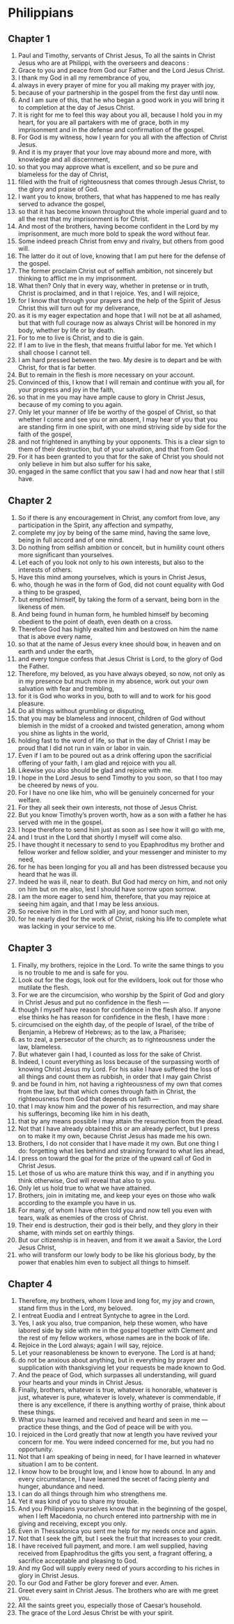 # Philippians

## Chapter 1

1. Paul and Timothy, servants of Christ Jesus, To all the saints in Christ Jesus who are at Philippi, with the overseers and deacons :
2. Grace to you and peace from God our Father and the Lord Jesus Christ.
3. I thank my God in all my remembrance of you,
4. always in every prayer of mine for you all making my prayer with joy,
5. because of your partnership in the gospel from the first day until now.
6. And I am sure of this, that he who began a good work in you will bring it to completion at the day of Jesus Christ.
7. It is right for me to feel this way about you all, because I hold you in my heart, for you are all partakers with me of grace, both in my imprisonment and in the defense and confirmation of the gospel.
8. For God is my witness, how I yearn for you all with the affection of Christ Jesus.
9. And it is my prayer that your love may abound more and more, with knowledge and all discernment,
10. so that you may approve what is excellent, and so be pure and blameless for the day of Christ,
11. filled with the fruit of righteousness that comes through Jesus Christ, to the glory and praise of God.
12. I want you to know, brothers, that what has happened to me has really served to advance the gospel,
13. so that it has become known throughout the whole imperial guard and to all the rest that my imprisonment is for Christ.
14. And most of the brothers, having become confident in the Lord by my imprisonment, are much more bold to speak the word without fear.
15. Some indeed preach Christ from envy and rivalry, but others from good will.
16. The latter do it out of love, knowing that I am put here for the defense of the gospel.
17. The former proclaim Christ out of selfish ambition, not sincerely but thinking to afflict me in my imprisonment.
18. What then? Only that in every way, whether in pretense or in truth, Christ is proclaimed, and in that I rejoice. Yes, and I will rejoice,
19. for I know that through your prayers and the help of the Spirit of Jesus Christ this will turn out for my deliverance,
20. as it is my eager expectation and hope that I will not be at all ashamed, but that with full courage now as always Christ will be honored in my body, whether by life or by death.
21. For to me to live is Christ, and to die is gain.
22. If I am to live in the flesh, that means fruitful labor for me. Yet which I shall choose I cannot tell.
23. I am hard pressed between the two. My desire is to depart and be with Christ, for that is far better.
24. But to remain in the flesh is more necessary on your account.
25. Convinced of this, I know that I will remain and continue with you all, for your progress and joy in the faith,
26. so that in me you may have ample cause to glory in Christ Jesus, because of my coming to you again.
27. Only let your manner of life be worthy of the gospel of Christ, so that whether I come and see you or am absent, I may hear of you that you are standing firm in one spirit, with one mind striving side by side for the faith of the gospel,
28. and not frightened in anything by your opponents. This is a clear sign to them of their destruction, but of your salvation, and that from God.
29. For it has been granted to you that for the sake of Christ you should not only believe in him but also suffer for his sake,
30. engaged in the same conflict that you saw I had and now hear that I still have.

## Chapter 2

1. So if there is any encouragement in Christ, any comfort from love, any participation in the Spirit, any affection and sympathy,
2. complete my joy by being of the same mind, having the same love, being in full accord and of one mind.
3. Do nothing from selfish ambition or conceit, but in humility count others more significant than yourselves.
4. Let each of you look not only to his own interests, but also to the interests of others.
5. Have this mind among yourselves, which is yours in Christ Jesus,
6. who, though he was in the form of God, did not count equality with God a thing to be grasped,
7. but emptied himself, by taking the form of a servant, being born in the likeness of men.
8. And being found in human form, he humbled himself by becoming obedient to the point of death, even death on a cross.
9. Therefore God has highly exalted him and bestowed on him the name that is above every name,
10. so that at the name of Jesus every knee should bow, in heaven and on earth and under the earth,
11. and every tongue confess that Jesus Christ is Lord, to the glory of God the Father.
12. Therefore, my beloved, as you have always obeyed, so now, not only as in my presence but much more in my absence, work out your own salvation with fear and trembling,
13. for it is God who works in you, both to will and to work for his good pleasure.
14. Do all things without grumbling or disputing,
15. that you may be blameless and innocent, children of God without blemish in the midst of a crooked and twisted generation, among whom you shine as lights in the world,
16. holding fast to the word of life, so that in the day of Christ I may be proud that I did not run in vain or labor in vain.
17. Even if I am to be poured out as a drink offering upon the sacrificial offering of your faith, I am glad and rejoice with you all.
18. Likewise you also should be glad and rejoice with me.
19. I hope in the Lord Jesus to send Timothy to you soon, so that I too may be cheered by news of you.
20. For I have no one like him, who will be genuinely concerned for your welfare.
21. For they all seek their own interests, not those of Jesus Christ.
22. But you know Timothy’s proven worth, how as a son with a father he has served with me in the gospel.
23. I hope therefore to send him just as soon as I see how it will go with me,
24. and I trust in the Lord that shortly I myself will come also.
25. I have thought it necessary to send to you Epaphroditus my brother and fellow worker and fellow soldier, and your messenger and minister to my need,
26. for he has been longing for you all and has been distressed because you heard that he was ill.
27. Indeed he was ill, near to death. But God had mercy on him, and not only on him but on me also, lest I should have sorrow upon sorrow.
28. I am the more eager to send him, therefore, that you may rejoice at seeing him again, and that I may be less anxious.
29. So receive him in the Lord with all joy, and honor such men,
30. for he nearly died for the work of Christ, risking his life to complete what was lacking in your service to me.

## Chapter 3

1. Finally, my brothers, rejoice in the Lord. To write the same things to you is no trouble to me and is safe for you.
2. Look out for the dogs, look out for the evildoers, look out for those who mutilate the flesh.
3. For we are the circumcision, who worship by the Spirit of God and glory in Christ Jesus and put no confidence in the flesh —
4. though I myself have reason for confidence in the flesh also. If anyone else thinks he has reason for confidence in the flesh, I have more :
5. circumcised on the eighth day, of the people of Israel, of the tribe of Benjamin, a Hebrew of Hebrews; as to the law, a Pharisee;
6. as to zeal, a persecutor of the church; as to righteousness under the law, blameless.
7. But whatever gain I had, I counted as loss for the sake of Christ.
8. Indeed, I count everything as loss because of the surpassing worth of knowing Christ Jesus my Lord. For his sake I have suffered the loss of all things and count them as rubbish, in order that I may gain Christ
9. and be found in him, not having a righteousness of my own that comes from the law, but that which comes through faith in Christ, the righteousness from God that depends on faith —
10. that I may know him and the power of his resurrection, and may share his sufferings, becoming like him in his death,
11. that by any means possible I may attain the resurrection from the dead.
12. Not that I have already obtained this or am already perfect, but I press on to make it my own, because Christ Jesus has made me his own.
13. Brothers, I do not consider that I have made it my own. But one thing I do: forgetting what lies behind and straining forward to what lies ahead,
14. I press on toward the goal for the prize of the upward call of God in Christ Jesus.
15. Let those of us who are mature think this way, and if in anything you think otherwise, God will reveal that also to you.
16. Only let us hold true to what we have attained.
17. Brothers, join in imitating me, and keep your eyes on those who walk according to the example you have in us.
18. For many, of whom I have often told you and now tell you even with tears, walk as enemies of the cross of Christ.
19. Their end is destruction, their god is their belly, and they glory in their shame, with minds set on earthly things.
20. But our citizenship is in heaven, and from it we await a Savior, the Lord Jesus Christ,
21. who will transform our lowly body to be like his glorious body, by the power that enables him even to subject all things to himself.

## Chapter 4

1. Therefore, my brothers, whom I love and long for, my joy and crown, stand firm thus in the Lord, my beloved.
2. I entreat Euodia and I entreat Syntyche to agree in the Lord.
3. Yes, I ask you also, true companion, help these women, who have labored side by side with me in the gospel together with Clement and the rest of my fellow workers, whose names are in the book of life.
4. Rejoice in the Lord always; again I will say, rejoice.
5. Let your reasonableness be known to everyone. The Lord is at hand;
6. do not be anxious about anything, but in everything by prayer and supplication with thanksgiving let your requests be made known to God.
7. And the peace of God, which surpasses all understanding, will guard your hearts and your minds in Christ Jesus.
8. Finally, brothers, whatever is true, whatever is honorable, whatever is just, whatever is pure, whatever is lovely, whatever is commendable, if there is any excellence, if there is anything worthy of praise, think about these things.
9. What you have learned and received and heard and seen in me — practice these things, and the God of peace will be with you.
10. I rejoiced in the Lord greatly that now at length you have revived your concern for me. You were indeed concerned for me, but you had no opportunity.
11. Not that I am speaking of being in need, for I have learned in whatever situation I am to be content.
12. I know how to be brought low, and I know how to abound. In any and every circumstance, I have learned the secret of facing plenty and hunger, abundance and need.
13. I can do all things through him who strengthens me.
14. Yet it was kind of you to share my trouble.
15. And you Philippians yourselves know that in the beginning of the gospel, when I left Macedonia, no church entered into partnership with me in giving and receiving, except you only.
16. Even in Thessalonica you sent me help for my needs once and again.
17. Not that I seek the gift, but I seek the fruit that increases to your credit.
18. I have received full payment, and more. I am well supplied, having received from Epaphroditus the gifts you sent, a fragrant offering, a sacrifice acceptable and pleasing to God.
19. And my God will supply every need of yours according to his riches in glory in Christ Jesus.
20. To our God and Father be glory forever and ever. Amen.
21. Greet every saint in Christ Jesus. The brothers who are with me greet you.
22. All the saints greet you, especially those of Caesar’s household.
23. The grace of the Lord Jesus Christ be with your spirit.

